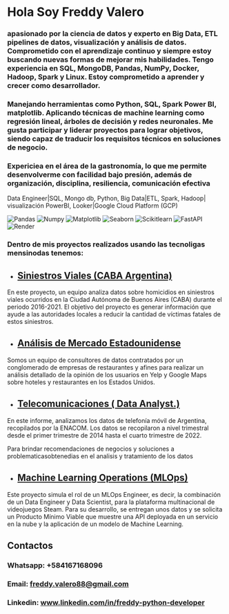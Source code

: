 #  Hola Soy Freddy Valero 
### apasionado por la ciencia de datos y experto en Big Data, ETL pipelines de datos, visualización y análisis de datos. Comprometido con el aprendizaje continuo y siempre estoy buscando nuevas formas de mejorar mis habilidades. Tengo experiencia en SQL, MongoDB, Pandas, NumPy, Docker, Hadoop, Spark y Linux. Estoy comprometido a aprender y crecer como desarrollador. 

### Manejando herramientas como Python, SQL, Spark Power BI, matplotlib. Aplicando técnicas de machine learning como regresión lineal, árboles de decisión y redes neuronales. Me gusta participar y liderar proyectos para lograr objetivos, siendo capaz de traducir los requisitos técnicos en soluciones de negocio. 

### Expericiea en el área de la gastronomía, lo que me permite desenvolverme con facilidad bajo presión, además de organización, disciplina, resiliencia, comunicación efectiva


Data Engineer|SQL, Mongo db, Python, Big Data|ETL, Spark, Hadoop| visualización PowerBI, Looker|Google Cloud Platform (GCP)


![Pandas](https://img.shields.io/badge/-Pandas-333333?style=flat&logo=pandas)
![Numpy](https://img.shields.io/badge/-Numpy-333333?style=flat&logo=numpy)
![Matplotlib](https://img.shields.io/badge/-Matplotlib-333333?style=flat&logo=matplotlib)
![Seaborn](https://img.shields.io/badge/-Seaborn-333333?style=flat&logo=seaborn)
![Scikitlearn](https://img.shields.io/badge/-Scikitlearn-333333?style=flat&logo=scikitlearn)
![FastAPI](https://img.shields.io/badge/-FastAPI-333333?style=flat&logo=fastapi)
![Render](https://img.shields.io/badge/-Render-333333?style=flat&logo=render)


### Dentro de mis proyectos realizados usando las tecnoligas mensinodas tenemos:
 
- ## [Siniestros Viales (CABA Argentina)](https://github.com/freddyv1828/PI2_Siniestros_Viales)

En este proyecto, un equipo analiza datos sobre homicidios en siniestros viales ocurridos en la Ciudad Autónoma de Buenos Aires (CABA) durante el periodo 2016-2021. El objetivo del proyecto es generar información que ayude a las autoridades locales a reducir la cantidad de víctimas fatales de estos siniestros.

- ## [Análisis de Mercado Estadounidense](https://github.com/Aeregon-Sharks/Yelp-Google-Maps-Reviews-Recommendations)

Somos un equipo de consultores de datos contratados por un conglomerado de empresas de restaurantes y afines para realizar un análisis detallado de la opinión de los usuarios en Yelp y Google Maps sobre hoteles y restaurantes en los Estados Unidos.

- ## [Telecomunicaciones ( Data Analyst.)](https://github.com/freddyv1828/Telecomunicaciones)

En este informe, analizamos los datos de telefonía móvil de Argentina, recopilados por la ENACOM. Los datos se recopilaron a nivel trimestral desde el primer trimestre de 2014 hasta el cuarto trimestre de 2022.

Para brindar recomendaciones de negocios y soluciones a problematicasobtenedias en el analisis y tratamiento de los datos

- ## [Machine Learning Operations (MLOps)](https://github.com/freddyv1828/PI_MILOPS_steam)

Este proyecto simula el rol de un MLOps Engineer, es decir, la combinación de un Data Engineer y Data Scientist, para la plataforma multinacional de videojuegos Steam. Para su desarrollo, se entregan unos datos y se solicita un Producto Mínimo Viable que muestre una API deployada en un servicio en la nube y la aplicación de un modelo de Machine Learning.

## Contactos

### Whatsapp: +584167168096

### Email: freddy.valero88@gmail.com

### Linkedin: www.linkedin.com/in/freddy-python-developer 



<!--
**freddyv1828/freddyv1828** is a ✨ _special_ ✨ repository because its `README.md` (this file) appears on your GitHub profile.

Here are some ideas to get you started:

- 🔭 I’m currently working on ...
- 🌱 I’m currently learning ...
- 👯 I’m looking to collaborate on ...
- 🤔 I’m looking for help with ...
- 💬 Ask me about ...
- 📫 How to reach me: ...
- 😄 Pronouns: ...
- ⚡ Fun fact: ...
-->
